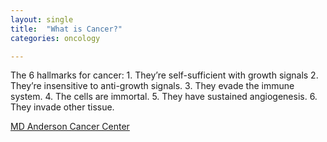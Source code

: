 ```yaml
---
layout: single
title:  "What is Cancer?"
categories: oncology

---
```

The 6 hallmarks for cancer: 1. They’re self-sufficient with growth signals 2. They’re insensitive to anti-growth signals. 3. They evade the immune system. 4. The cells are immortal. 5. They have sustained angiogenesis. 6. They invade other tissue.
 
[MD Anderson Cancer Center](https://www.mdanderson.org/cancerwise/what-is-cancer.h00-159537378.html)